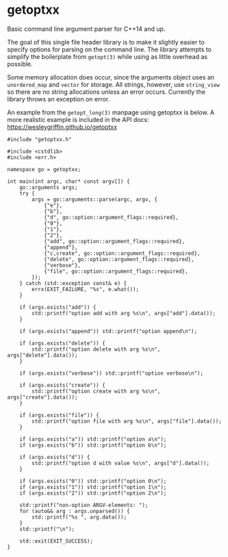 # getoptxx

Basic command line argument parser for C++14 and up.

The goal of this single file header library is to make it slightly easier to
specify options for parsing on the command line. The library attempts to
simplify the boilerplate from `getopt(3)` while using as little overhead as
possible.

Some memory allocation does occur, since the arguments object uses an
`unordered_map` and `vector` for storage. All strings, however, use
`string_view` so there are no string allocations unless an error occurs.
Currently the library throws an exception on error.

An example from the `getopt_long(3)` manpage using getoptxx is below. A more
realistic example is included in the API docs:
https://wesleygriffin.github.io/getoptxx

```
#include "getoptxx.h"

#include <cstdlib>
#include <err.h>

namespace go = getoptxx;

int main(int argc, char* const argv[]) {
    go::arguments args;
    try {
        args = go::arguments::parse(argc, argv, {
            {"e"},
            {"b"},
            {"d", go::option::argument_flags::required},
            {"0"},
            {"1"},
            {"2"},
            {"add", go::option::argument_flags::required},
            {"append"},
            {"c,create", go::option::argument_flags::required},
            {"delete", go::option::argument_flags::required},
            {"verbose"},
            {"file", go::option::argument_flags::required},
        });
    } catch (std::exception const& e) {
        errx(EXIT_FAILURE, "%s", e.what());
    }

    if (args.exists("add")) {
        std::printf("option add with arg %s\n", args["add"].data());
    }

    if (args.exists("append")) std::printf("option append\n");

    if (args.exists("delete")) {
        std::printf("option delete with arg %s\n", args["delete"].data());
    }

    if (args.exists("verbose")) std::printf("option verbose\n");

    if (args.exists("create")) {
        std::printf("option create with arg %s\n", args["create"].data());
    }

    if (args.exists("file")) {
        std::printf("option file with arg %s\n", args["file"].data());
    }

    if (args.exists("a")) std::printf("option a\n");
    if (args.exists("b")) std::printf("option b\n");

    if (args.exists("d")) {
        std::printf("option d with value %s\n", args["d"].data());
    }

    if (args.exists("0")) std::printf("option 0\n");
    if (args.exists("1")) std::printf("option 1\n");
    if (args.exists("2")) std::printf("option 2\n");

    std::printf("non-option ARGV-elements: ");
    for (auto&& arg : args.unparsed()) {
        std::printf("%s ", arg.data());
    }
    std::printf("\n");

    std::exit(EXIT_SUCCESS);
}
```


